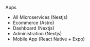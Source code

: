 Apps
  - All Microservices (Nestjs)
  - Ecommerce (Astro)
  - Dashboard (Nextjs)
  - Administration (Nextjs)
  - Mobile App (React Native + Expo)